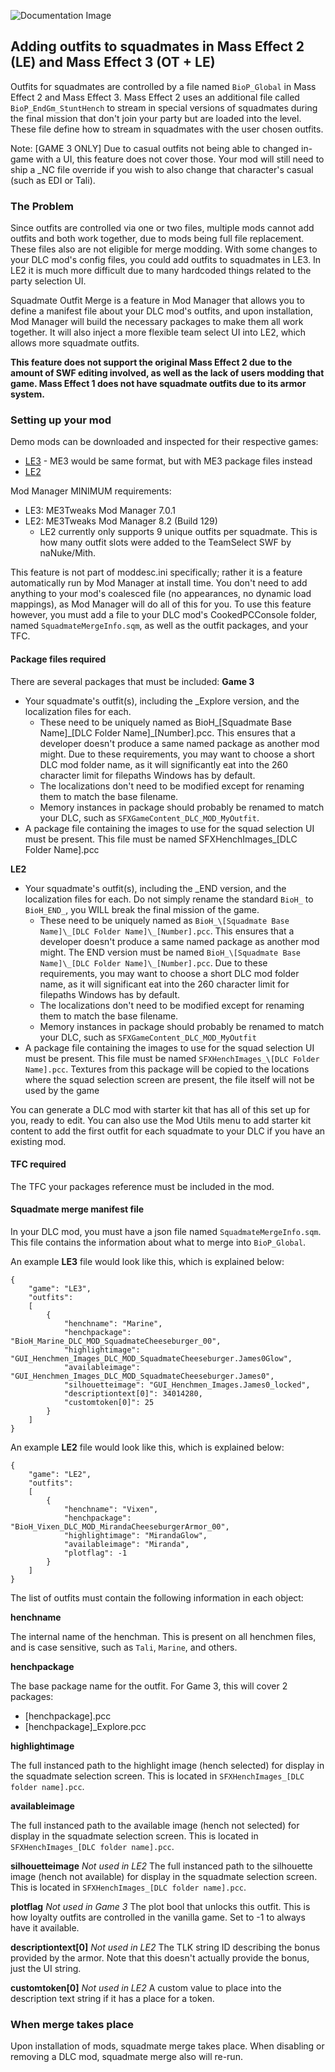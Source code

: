 ![Documentation Image](images/documentation_header.png)

## Adding outfits to squadmates in Mass Effect 2 (LE) and Mass Effect 3 (OT + LE)
Outfits for squadmates are controlled by a file named `BioP_Global` in Mass Effect 2 and Mass Effect 3. Mass Effect 2 uses an additional file called `BioP_EndGm_StuntHench` to stream in special versions of squadmates during the final mission that don't join your party but are loaded into the level. These file define how to stream in squadmates with the user chosen outfits.

Note: [GAME 3 ONLY] Due to casual outfits not being able to changed in-game with a UI, this feature does not cover those. Your mod will still need to ship a \_NC file override if you wish to also change that character's casual (such as EDI or Tali).

### The Problem
Since outfits are controlled via one or two files, multiple mods cannot add outfits and both work together, due to mods being full file replacement. These files also are not eligible for merge modding. With some changes to your DLC mod's config files, you could add outfits to squadmates in LE3. In LE2 it is much more difficult due to many hardcoded things related to the party selection UI.

Squadmate Outfit Merge is a feature in Mod Manager that allows you to define a manifest file about your DLC mod's outfits, and upon installation, Mod Manager will build the necessary packages to make them all work together. It will also inject a more flexible team select UI into LE2, which allows more squadmate outfits.

**This feature does not support the original Mass Effect 2 due to the amount of SWF editing involved, as well as the lack of users modding that game. Mass Effect 1 does not have squadmate outfits due to its armor system.**

### Setting up your mod

Demo mods can be downloaded and inspected for their respective games:
 - [LE3](https://www.nexusmods.com/masseffectlegendaryedition/mods/400) - ME3 would be same format, but with ME3 package files instead
 - [LE2](https://www.nexusmods.com/masseffectlegendaryedition/mods/1829)

Mod Manager MINIMUM requirements:
 - LE3: ME3Tweaks Mod Manager 7.0.1
 - LE2: ME3Tweaks Mod Manager 8.2 (Build 129)
    - LE2 currently only supports 9 unique outfits per squadmate. This is how many outfit slots were added to the TeamSelect SWF by naNuke/Mith.

This feature is not part of moddesc.ini specifically; rather it is a feature automatically run by Mod Manager at install time. You don't need to add anything to your mod's coalesced file (no appearances, no dynamic load mappings), as Mod Manager will do all of this for you. To use this feature however, you must add a file to your DLC mod's CookedPCConsole folder, named `SquadmateMergeInfo.sqm`, as well as the outfit packages, and your TFC.

#### Package files required
There are several packages that must be included:
**Game 3**
 - Your squadmate's outfit(s), including the \_Explore version, and the localization files for each. 
    - These need to be uniquely named as BioH_\[Squadmate Base Name]\_[DLC Folder Name]\_[Number].pcc. This ensures that a developer doesn't produce a same named package as another mod might. Due to these requirements, you may want to choose a short DLC mod folder name, as it will significantly eat into the 260 character limit for filepaths Windows has by default.
    - The localizations don't need to be modified except for renaming them to match the base filename.
    - Memory instances in package should probably be renamed to match your DLC, such as `SFXGameContent_DLC_MOD_MyOutfit`.
 - A package file containing the images to use for the squad selection UI must be present. This file must be named SFXHenchImages_\[DLC Folder Name].pcc

**LE2**
 - Your squadmate's outfit(s), including the \_END version, and the localization files for each. Do not simply rename the standard `BioH_` to `BioH_END_`, you WILL break the final mission of the game. 
    - These need to be uniquely named as `BioH_\[Squadmate Base Name]\_[DLC Folder Name]\_[Number].pcc`. This ensures that a developer doesn't produce a same named package as another mod might. The END version must be named `BioH_\[Squadmate Base Name]\_[DLC Folder Name]\_[Number].pcc`. Due to these requirements, you may want to choose a short DLC mod folder name, as it will significant eat into the 260 character limit for filepaths Windows has by default.
    - The localizations don't need to be modified except for renaming them to match the base filename.
    - Memory instances in package should probably be renamed to match your DLC, such as `SFXGameContent_DLC_MOD_MyOutfit`
 - A package file containing the images to use for the squad selection UI must be present. This file must be named `SFXHenchImages_\[DLC Folder Name].pcc`. Textures from this package will be copied to the locations where the squad selection screen are present, the file itself will not be used by the game

You can generate a DLC mod with starter kit that has all of this set up for you, ready to edit. You can also use the Mod Utils menu to add starter kit content to add the first outfit for each squadmate to your DLC if you have an existing mod.

#### TFC required
The TFC your packages reference must be included in the mod.

#### Squadmate merge manifest file
In your DLC mod, you must have a json file named `SquadmateMergeInfo.sqm`. This file contains the information about what to merge into `BioP_Global`.

An example **LE3** file would look like this, which is explained below:
```
{
	"game": "LE3",
	"outfits":
	[
		{
			"henchname": "Marine",
			"henchpackage": "BioH_Marine_DLC_MOD_SquadmateCheeseburger_00",
			"highlightimage": "GUI_Henchmen_Images_DLC_MOD_SquadmateCheeseburger.James0Glow",
			"availableimage": "GUI_Henchmen_Images_DLC_MOD_SquadmateCheeseburger.James0",
			"silhouetteimage": "GUI_Henchmen_Images.James0_locked",
			"descriptiontext[0]": 34014280,
			"customtoken[0]": 25
		}
	]
}
```

An example **LE2** file would look like this, which is explained below:
```
{
	"game": "LE2",
	"outfits":
	[
		{
			"henchname": "Vixen",
			"henchpackage": "BioH_Vixen_DLC_MOD_MirandaCheeseburgerArmor_00",
			"highlightimage": "MirandaGlow",
			"availableimage": "Miranda",
			"plotflag": -1
		}
	]
}
```

The list of outfits must contain the following information in each object:

**henchname**

The internal name of the henchman. This is present on all henchmen files, and is case sensitive, such as `Tali`, `Marine`, and others.

**henchpackage**

The base package name for the outfit. For Game 3, this will cover 2 packages:
 - \[henchpackage].pcc
 - \[henchpackage]_Explore.pcc

**highlightimage**

The full instanced path to the highlight image (hench selected) for display in the squadmate selection screen. This is located in `SFXHenchImages_[DLC folder name].pcc`.

**availableimage**

The full instanced path to the available image (hench not selected) for display in the squadmate selection screen. This is located in `SFXHenchImages_[DLC folder name].pcc`.

**silhouetteimage**
_Not used in LE2_
The full instanced path to the silhouette image (hench not available) for display in the squadmate selection screen. This is located in `SFXHenchImages_[DLC folder name].pcc`.

**plotflag**
_Not used in Game 3_
The plot bool that unlocks this outfit. This is how loyalty outfits are controlled in the vanilla game. Set to -1 to always have it available.

**descriptiontext[0]**
_Not used in LE2_
The TLK string ID describing the bonus provided by the armor. Note that this doesn't actually provide the bonus, just the UI string.

**customtoken[0]**
_Not used in LE2_
A custom value to place into the description text string if it has a place for a token.

### When merge takes place
Upon installation of mods, squadmate merge takes place. When disabling or removing a DLC mod, squadmate merge also will re-run.
